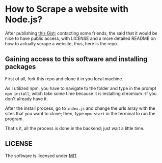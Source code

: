 # How to Scrape a website with Node.js?

After publishing [this Gist](https://gist.github.com/diogojorgebasso/011fd4c3df2af764826b59205fbdda67); contacting some friends, the said that it would be nice to have public access, with LICENSE and a more detailed README on how to actually scrape a website, thus, here is the repo.

## Gaining access to this software and installing packages

First of all, fork this repo and clone it in you local machine.

As I utilized npm, you have to navigate to the folder and type in the prompt `npm install`, witch take some time because it is installing chromium -if you don't already have it.

After the install process, go to `index.js` and change the urls array with the sites that you want to clone; then, type `npm start` in the terminal to run the program.

That's it, all the process is done in the backend; just wait a little time.

## LICENSE

The software is licensed under [MIT](LICENSE)
